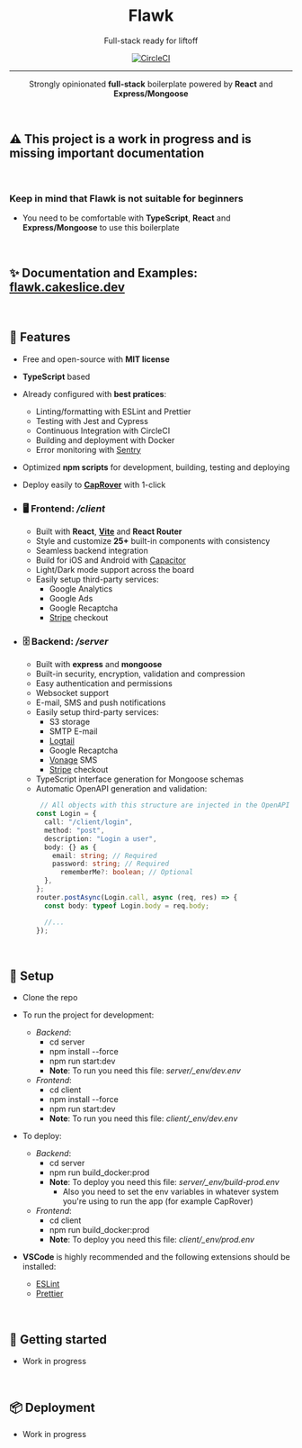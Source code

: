 <center>
	<h1>Flawk</h1>
</center>

<center>Full-stack ready for liftoff</center>

[<center>![CircleCI](https://circleci.com/gh/cakeslice/Flawk.js/tree/main.svg?style=shield)</center>](https://circleci.com/gh/cakeslice/Flawk.js/tree/main)

---

<center>Strongly opinionated <b>full-stack</b> boilerplate powered by <b>React</b> and <b>Express/Mongoose</b></center>

&nbsp;

## ⚠️ This project is a **work in progress** and is missing important documentation

&nbsp;
&nbsp;

### Keep in mind that Flawk is not suitable for beginners

- You need to be comfortable with **TypeScript**, **React** and **Express/Mongoose** to use this boilerplate

&nbsp;

## ✨ Documentation and Examples: [**flawk.cakeslice.dev**](https://flawk.cakeslice.dev)

&nbsp;

## 🚀 Features

- Free and open-source with **MIT license**
- **TypeScript** based
- Already configured with **best pratices**:
  - Linting/formatting with ESLint and Prettier
  - Testing with Jest and Cypress
  - Continuous Integration with CircleCI
  - Building and deployment with Docker
  - Error monitoring with [Sentry](https://sentry.io)
- Optimized **npm scripts** for development, building, testing and deploying
- Deploy easily to [**CapRover**](https://caprover.com/) with 1-click

- ### 🖥️ Frontend: _/client_

  - Built with **React**, [**Vite**](https://vitejs.dev) and **React Router**
  - Style and customize **25+** built-in components with consistency
  - Seamless backend integration
  - Build for iOS and Android with [Capacitor](https://capacitorjs.com)
  - Light/Dark mode support across the board
  - Easily setup third-party services:
    - Google Analytics
    - Google Ads
    - Google Recaptcha
    - [Stripe](https://stripe.com) checkout

- ### 🗄️ Backend: _/server_

  - Built with **express** and **mongoose**
  - Built-in security, encryption, validation and compression
  - Easy authentication and permissions
  - Websocket support
  - E-mail, SMS and push notifications
  - Easily setup third-party services:
    - S3 storage
    - SMTP E-mail
    - [Logtail](https://logtail.com)
    - Google Recaptcha
    - [Vonage](https://www.vonage.com) SMS
    - [Stripe](https://stripe.com) checkout
  - TypeScript interface generation for Mongoose schemas
  - Automatic OpenAPI generation and validation:
    ```ts
	 // All objects with this structure are injected in the OpenAPI spec
    const Login = {
      call: "/client/login",
      method: "post",
      description: "Login a user",
      body: {} as {
        email: string; // Required
        password: string; // Required
		  rememberMe?: boolean; // Optional
      },
    };
    router.postAsync(Login.call, async (req, res) => {
      const body: typeof Login.body = req.body;

      //...
    });
    ```

&nbsp;

## 💾 Setup

- Clone the repo

- To run the project for development:
	- *Backend*:
		- cd server
		- npm install --force
		- npm run start:dev
		- **Note**: To run you need this file: *server/_env/dev.env*
	- *Frontend*:
		- cd client
		- npm install --force
		- npm run start:dev
		- **Note**: To run you need this file: *client/_env/dev.env*

- To deploy:
	- *Backend*:
		- cd server
		- npm run build_docker:prod
		- **Note**: To deploy you need this file: *server/_env/build-prod.env*
			- Also you need to set the env variables in whatever system you're using to run the app (for example CapRover)
	- *Frontend*:
		- cd client
		- npm run build_docker:prod
		- **Note**: To deploy you need this file: *client/_env/prod.env*

- **VSCode** is highly recommended and the following extensions should be installed:
  - [ESLint](https://marketplace.visualstudio.com/items?itemName=dbaeumer.vscode-eslint)
  - [Prettier](https://marketplace.visualstudio.com/items?itemName=esbenp.prettier-vscode)

&nbsp;

## 📔 Getting started

- Work in progress

&nbsp;

## 📦 Deployment

- Work in progress

